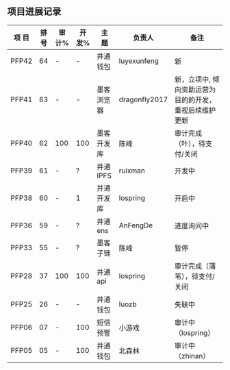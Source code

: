 ## 项目进展记录

| 项 目 | 排 号 | 审计% | 开发% | 主      题 | 负责人   | 备注  |
|-------|-------|-------|-------|------------|----------|-------|
| PFP42 | 64    | -     |  -    | 井通钱包   | luyexunfeng   | 新 |
| PFP41 | 63    | -     |  -    | 墨客浏览器 | dragonfly2017 | 新，立项中, 倾向资助运营为目的的开发，重视后续维护更新 |
| PFP40 | 62    | 100   | 100   | 墨客开发库 | 陈峰     | 审计完成（叶），待支付/关闭 |
| PFP39 | 61    | -     |  ?    | 井通IPFS   | ruixman  | 开发中 |
| PFP38 | 60    | -     |  1    | 井通开发库 | lospring | 开启中 |
| PFP36 | 59    | -     |  ?    | 井通ens    | AnFengDe | 进度询问中 |
| PFP33 | 55    | -     |  ?    | 墨客子链   | 陈峰     | 暂停 |
| PFP28 | 37    | 100   | 100   | 井通api    | lospring | 审计完成（蒲苇），待支付/关闭 | 
| PFP25 | 26    | -     |  -    | 井通钱包   | luozb    | 失联中   |
| PFP06 | 07    | -     | 100   | 短信预警   | 小游戏   | 审计中（lospring） |
| PFP05 | 05    | -     | 100   | 井通钱包   | 北森林   | 审计中（zhinan） | 
